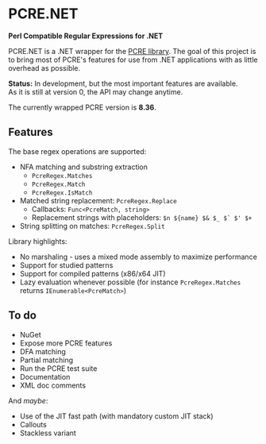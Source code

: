 
PCRE.NET
=========

**Perl Compatible Regular Expressions for .NET**

PCRE.NET is a .NET wrapper for the [PCRE library](http://www.pcre.org/). The goal of this project is to bring most of PCRE's features for use from .NET applications with as little overhead as possible.

**Status:** In development, but the most important features are available.  
As it is still at version 0, the API may change anytime.

The currently wrapped PCRE version is **8.36**.

## Features ##

The base regex operations are supported:

- NFA matching and substring extraction
  - `PcreRegex.Matches`
  - `PcreRegex.Match`
  - `PcreRegex.IsMatch`
- Matched string replacement: `PcreRegex.Replace`
  - Callbacks: `Func<PcreMatch, string>`
  - Replacement strings with placeholders: ``$n ${name} $& $_ $` $' $+``
- String splitting on matches: `PcreRegex.Split`

Library highlights:

- No marshaling - uses a mixed mode assembly to maximize performance
- Support for studied patterns
- Support for compiled patterns (x86/x64 JIT)
- Lazy evaluation whenever possible (for instance `PcreRegex.Matches` returns `IEnumerable<PcreMatch>`)

## To do ##

- NuGet
- Expose more PCRE features
- DFA matching
- Partial matching
- Run the PCRE test suite
- Documentation
- XML doc comments

And *maybe*:

- Use of the JIT fast path (with mandatory custom JIT stack)
- Callouts
- Stackless variant
